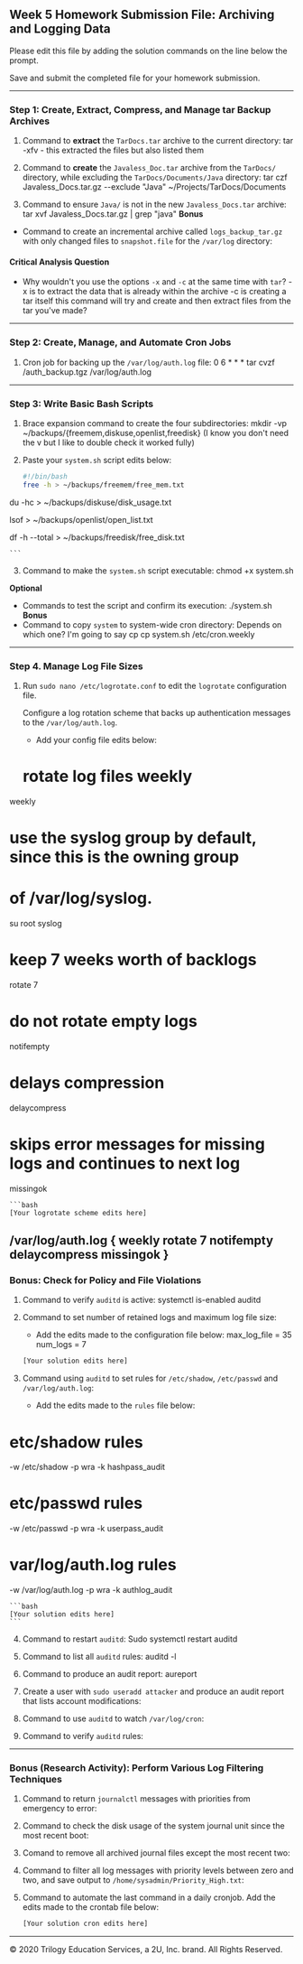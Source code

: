 ## Week 5 Homework Submission File: Archiving and Logging Data

Please edit this file by adding the solution commands on the line below the prompt.

Save and submit the completed file for your homework submission.

---

### Step 1: Create, Extract, Compress, and Manage tar Backup Archives

1. Command to **extract** the `TarDocs.tar` archive to the current directory:
tar -xfv <Archive Name> - this extracted the files but also listed them

2. Command to **create** the `Javaless_Doc.tar` archive from the `TarDocs/` directory, while excluding the `TarDocs/Documents/Java` directory:
tar czf Javaless_Docs.tar.gz --exclude "Java" ~/Projects/TarDocs/Documents

3. Command to ensure `Java/` is not in the new `Javaless_Docs.tar` archive:
tar xvf Javaless_Docs.tar.gz | grep "java"
**Bonus** 
- Command to create an incremental archive called `logs_backup_tar.gz` with only changed files to `snapshot.file` for the `/var/log` directory:

#### Critical Analysis Question

- Why wouldn't you use the options `-x` and `-c` at the same time with `tar`?
-x is to extract the data that is already within the archive
-c is creating a tar itself
this command will try and create and then extract files from the tar you've made?
---

### Step 2: Create, Manage, and Automate Cron Jobs

1. Cron job for backing up the `/var/log/auth.log` file:
0 6 * * * tar cvzf /auth_backup.tgz /var/log/auth.log

---

### Step 3: Write Basic Bash Scripts

1. Brace expansion command to create the four subdirectories:
mkdir -vp ~/backups/{freemem,diskuse,openlist,freedisk}
(I know you don't need the v but I like to double check it worked fully)
2. Paste your `system.sh` script edits below:

    ```bash
    #!/bin/bash
    free -h > ~/backups/freemem/free_mem.txt

du -hc > ~/backups/diskuse/disk_usage.txt

lsof > ~/backups/openlist/open_list.txt

df -h --total > ~/backups/freedisk/free_disk.txt


    ```

3. Command to make the `system.sh` script executable:
chmod +x system.sh

**Optional**
- Commands to test the script and confirm its execution:
./system.sh
**Bonus**
- Command to copy `system` to system-wide cron directory:
Depends on which one?
I'm going to say cp
cp system.sh /etc/cron.weekly
---

### Step 4. Manage Log File Sizes
 
1. Run `sudo nano /etc/logrotate.conf` to edit the `logrotate` configuration file. 

    Configure a log rotation scheme that backs up authentication messages to the `/var/log/auth.log`.

    - Add your config file edits below:
    # rotate log files weekly
weekly

# use the syslog group by default, since this is the owning group
# of /var/log/syslog.
su root syslog

# keep 7 weeks worth of backlogs
rotate 7

# do not rotate empty logs
notifempty

# delays compression
delaycompress

# skips error messages for missing logs and continues to next log
missingok


    ```bash
    [Your logrotate scheme edits here]
   /var/log/auth.log {
      weekly
      rotate 7
      notifempty
      delaycompress
      missingok
}
---

### Bonus: Check for Policy and File Violations

1. Command to verify `auditd` is active:
systemctl is-enabled auditd

2. Command to set number of retained logs and maximum log file size:

    - Add the edits made to the configuration file below:
max_log_file = 35
num_logs = 7

    ```bash
    [Your solution edits here]
    ```

3. Command using `auditd` to set rules for `/etc/shadow`, `/etc/passwd` and `/var/log/auth.log`:


    - Add the edits made to the `rules` file below:
# etc/shadow rules
-w /etc/shadow -p wra -k hashpass_audit

# etc/passwd rules
-w /etc/passwd -p wra -k userpass_audit 

# var/log/auth.log rules
-w /var/log/auth.log -p wra -k authlog_audit 


    ```bash
    [Your solution edits here]
    ```

4. Command to restart `auditd`:
Sudo systemctl restart auditd

5. Command to list all `auditd` rules:
auditd -l

6. Command to produce an audit report:
aureport

7. Create a user with `sudo useradd attacker` and produce an audit report that lists account modifications:

8. Command to use `auditd` to watch `/var/log/cron`:

9. Command to verify `auditd` rules:

---

### Bonus (Research Activity): Perform Various Log Filtering Techniques

1. Command to return `journalctl` messages with priorities from emergency to error:

1. Command to check the disk usage of the system journal unit since the most recent boot:

1. Comand to remove all archived journal files except the most recent two:


1. Command to filter all log messages with priority levels between zero and two, and save output to `/home/sysadmin/Priority_High.txt`:

1. Command to automate the last command in a daily cronjob. Add the edits made to the crontab file below:

    ```bash
    [Your solution cron edits here]
    ```

---
© 2020 Trilogy Education Services, a 2U, Inc. brand. All Rights Reserved.
